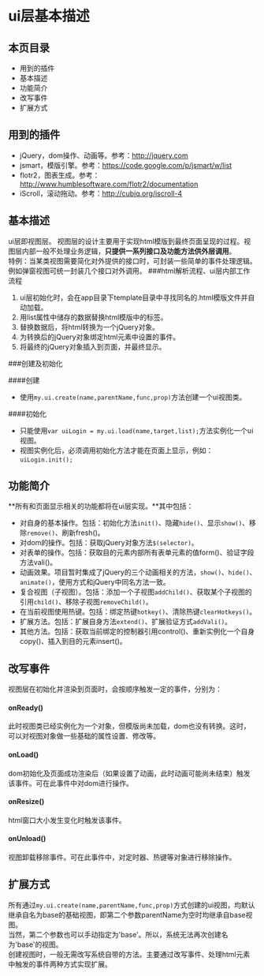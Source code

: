 ui层基本描述
=
本页目录
-
* 用到的插件
* 基本描述
* 功能简介
* 改写事件
* 扩展方式

用到的插件
-
* jQuery，dom操作、动画等。参考：<http://jquery.com>
* jsmart，模版引擎。参考：<https://code.google.com/p/jsmart/w/list>
* flotr2，图表生成。参考：<http://www.humblesoftware.com/flotr2/documentation>
* iScroll，滚动拖动。参考：<http://cubiq.org/iscroll-4>

基本描述
-

ui层即视图层。
视图层的设计主要用于实现html模版到最终页面呈现的过程。视图层内部一般不处理业务逻辑，**只提供一系列接口及功能方法供外层调用**。<br>
特例：当某类视图需要简化对外提供的接口时，可封装一些简单的事件处理逻辑。例如弹窗视图可统一封装几个接口对外调用。
###html解析流程、ui层内部工作流程
1. ui层初始化时，会在app目录下template目录中寻找同名的.html模版文件并自动加载。
2. 用list属性中储存的数据替换html模版中的标签。
3. 替换数据后，将html转换为一个jQuery对象。
4. 为转换后的jQuery对象绑定html元素中设置的事件。
5. 将最终的jQuery对象插入到页面，并最终显示。

###创建及初始化

####创建

* 使用`my.ui.create(name,parentName,func,prop)`方法创建一个ui视图类。

####初始化

* 只能使用`var uiLogin = my.ui.load(name,target,list);`方法实例化一个ui视图。
* 视图实例化后，必须调用初始化方法才能在页面上显示，例如：`uiLogin.init();`

功能简介
-
**所有和页面显示相关的功能都将在ui层实现。**其中包括：

* 对自身的基本操作。包括：初始化方法`init()`、隐藏`hide()`、显示`show()`、移除`remove()`、刷新fresh()。
* 对dom的操作。包括：获取jQuery对象方法`$(selector)`。
* 对表单的操作。包括：获取目的元素内部所有表单元素的值form()、验证字段方法vali()。
* 动画效果。项目暂时集成了jQuery的三个动画相关的方法，`show()`、`hide()`、`animate()`，使用方式和jQuery中同名方法一致。
* 复合视图（子视图）。包括：添加一个子视图`addChild()`、获取某个子视图的引用`child()`、移除子视图`removeChild()`。
* 在当前视图使用热键。包括：绑定热键`hotkey()`、清除热键`clearHotkeys()`。
* 扩展方法。包括：扩展自身方法`extend()`、扩展验证方式`addVali()`。
* 其他方法。包括：获取当前绑定的控制器引用control()、重新实例化一个自身copy()、插入到目的元素insert()。

改写事件
-
视图层在初始化并渲染到页面时，会按顺序触发一定的事件，分别为：

#### onReady() 
此时视图类已经实例化为一个对象，但模版尚未加载，dom也没有转换。这时，可以对视图对象做一些基础的属性设置、修改等。 
#### onLoad() 
dom初始化及页面成功渲染后（如果设置了动画，此时动画可能尚未结束）触发该事件。可在此事件中对dom进行操作。
#### onResize() 
html窗口大小发生变化时触发该事件。
#### onUnload() 
视图卸载移除事件。可在此事件中，对定时器、热键等对象进行移除操作。

扩展方式
-
所有通过`my.ui.create(name,parentName,func,prop)`方式创建的ui视图，均默认继承自名为base的基础视图，即第二个参数parentName为空时均继承自base视图。<br>
当然，第二个参数也可以手动指定为'base'。所以，系统无法再次创建名为'base'的视图。<br>
创建视图时，一般无需改写系统自带的方法。主要通过改写事件、处理html元素中触发的事件两种方式实现扩展。
